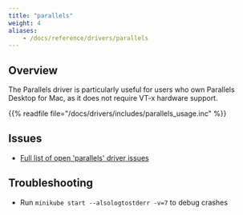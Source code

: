 ```yaml
---
title: "parallels"
weight: 4
aliases:
    - /docs/reference/drivers/parallels
---
```


## Overview

The Parallels driver is particularly useful for users who own Parallels Desktop for Mac, as it does not require VT-x hardware support.

{{% readfile file="/docs/drivers/includes/parallels_usage.inc" %}}

## Issues

* [Full list of open 'parallels' driver issues](https://github.com/nholuongut/minikube/labels/co%2Fparallels-driver)

## Troubleshooting

* Run `minikube start --alsologtostderr -v=7` to debug crashes
